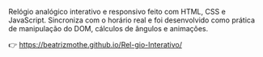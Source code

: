 Relógio analógico interativo e responsivo feito com HTML, CSS e JavaScript. Sincroniza com o horário real e foi desenvolvido como prática de manipulação do DOM, cálculos de ângulos e animações.

👉 https://beatrizmothe.github.io/Rel-gio-Interativo/
